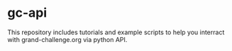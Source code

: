 # gc-api
This repository includes tutorials and example scripts to help you interract with grand-challenge.org via python API.
